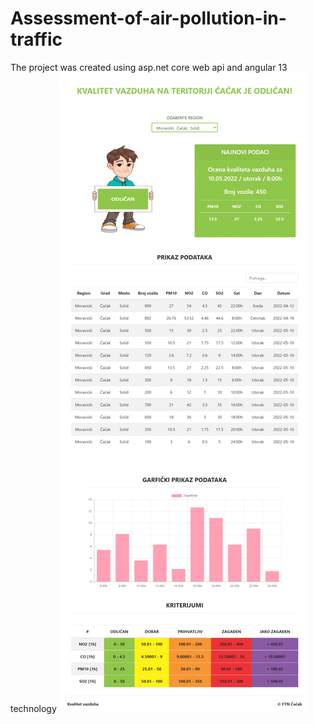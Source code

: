 # Assessment-of-air-pollution-in-traffic
The project was created using asp.net core web api and angular 13 technology
![](https://github.com/cirkovicstefan/Assessment-of-air-pollution-in-traffic-/blob/main/animacija.gif)
